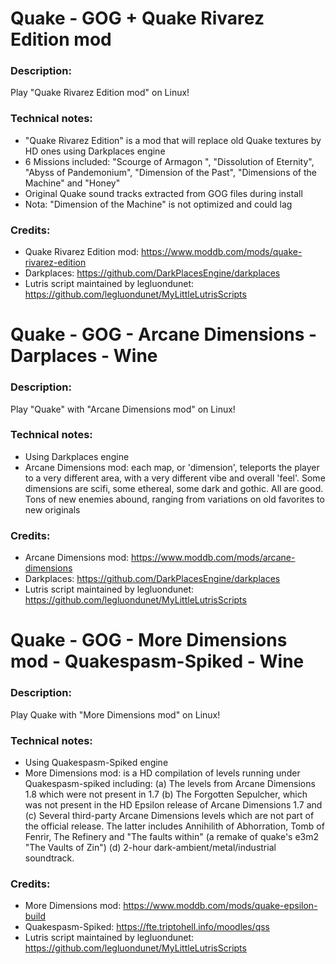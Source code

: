 # Quake - GOG + Quake Rivarez Edition mod
### Description:
Play "Quake Rivarez Edition mod" on Linux!
### Technical notes:
- "Quake Rivarez Edition" is a mod that will replace old Quake textures by HD ones using Darkplaces engine
- 6 Missions included: "Scourge of Armagon ", "Dissolution of Eternity", "Abyss of Pandemonium", "Dimension of the Past", "Dimensions of the Machine" and "Honey"
- Original Quake sound tracks extracted from GOG files during install
- Nota: "Dimension of the Machine" is not optimized and could lag
### Credits:
- Quake Rivarez Edition mod: https://www.moddb.com/mods/quake-rivarez-edition
- Darkplaces: https://github.com/DarkPlacesEngine/darkplaces
- Lutris script maintained by legluondunet: https://github.com/legluondunet/MyLittleLutrisScripts


# Quake - GOG - Arcane Dimensions - Darplaces - Wine
### Description:
Play "Quake" with "Arcane Dimensions mod" on Linux!
### Technical notes:
- Using Darkplaces engine
-  Arcane Dimensions mod: each map, or 'dimension', teleports the player to a very different area, with a very different vibe and overall 'feel'. Some dimensions are scifi, some ethereal, some dark and gothic. All are good. Tons of new enemies abound, ranging from variations on old favorites to new originals
### Credits:
- Arcane Dimensions mod: https://www.moddb.com/mods/arcane-dimensions
- Darkplaces: https://github.com/DarkPlacesEngine/darkplaces
- Lutris script maintained by legluondunet: https://github.com/legluondunet/MyLittleLutrisScripts


# Quake - GOG - More Dimensions mod - Quakespasm-Spiked - Wine
### Description:
Play Quake with "More Dimensions mod" on Linux!
### Technical notes:
- Using Quakespasm-Spiked engine
- More Dimensions mod: is a HD compilation of levels running under Quakespasm-spiked including: (a) The levels from Arcane Dimensions 1.8 which were not present in 1.7 (b) The Forgotten Sepulcher, which was not present in the HD Epsilon release of Arcane Dimensions 1.7 and (c) Several third-party Arcane Dimensions levels which are not part of the official release. The latter includes Annihilith of Abhorration, Tomb of Fenrir, The Refinery and "The faults within" (a remake of quake's e3m2 "The Vaults of Zin") (d) 2-hour dark-ambient/metal/industrial soundtrack.
### Credits:
- More Dimensions mod: https://www.moddb.com/mods/quake-epsilon-build
- Quakespasm-Spiked: https://fte.triptohell.info/moodles/qss
- Lutris script maintained by legluondunet: https://github.com/legluondunet/MyLittleLutrisScripts
